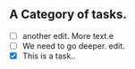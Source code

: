 ## A Category of tasks.

- [ ] another edit. More text.e 
- [ ] We need to go deeper. edit.
- [x] This is a task..
